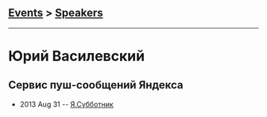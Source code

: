 ## [Events](../README.md) > [Speakers](../speakers.md)
---

# Юрий Василевский

## Сервис пуш-сообщений Яндекса
- 2013 Aug 31 -- [Я.Субботник](https://events.yandex.ru/lib/talks/1055/)    
